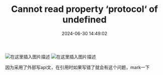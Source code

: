 ﻿---
title: Cannot read property ‘protocol‘ of undefined
date: 2024-06-30 14:49:02
---

![在这里插入图片描述](https://img-blog.csdnimg.cn/20201007162309875.png#pic_center)
![在这里插入图片描述](https://img-blog.csdnimg.cn/20201007162520977.png#pic_center)

因为采用了外部写api文，在引用时如果写错了就会有这个问题，mark一下

